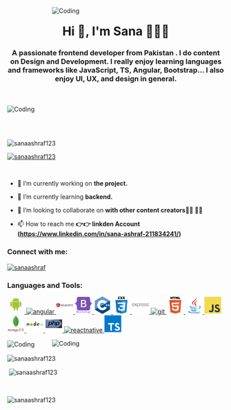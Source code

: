  
 <img align="right" alt="Coding" width="400" src="https://i.pinimg.com/originals/e7/26/c7/e726c74ac081eed50feee1433d12c998.gif">
<h1 align="center">Hi 👋, I'm Sana  👩🏻‍💻 
</h1>
<h3 align="center">A passionate frontend developer from Pakistan . I do content on Design and Development. I really enjoy learning languages and frameworks like JavaScript, TS, Angular, Bootstrap... I also enjoy UI, UX, and design in general.</h3>
 <br><br>
 <img align="center" alt="Coding" width="1100" height="300" src="https://www.wingstechsolutions.com/wp-content/uploads/2022/03/full-stack-development.gif">


<br><br>
<p align="left"> <img src="https://komarev.com/ghpvc/?username=sanaashraf123&label=Profile%20views&color=0e75b6&style=flat" alt="sanaashraf123" /> </p>

<p align="left"> <a href="https://github.com/ryo-ma/github-profile-trophy"><img src="https://github-profile-trophy.vercel.app/?username=sanaashraf123" alt="sanaashraf123" /></a> </p>

<p align="left"> <a href="https://twitter.com/" target="blank"><img src="https://img.shields.io/twitter/follow/?logo=twitter&style=for-the-badge" alt="" /></a> </p>

- 🔭 I’m currently working on **the project.**

- 🌱 I’m currently learning **backend.**

- 👯 I’m looking to collaborate on **with other content creators🤞😎 🤞😎**

- 📫 How to reach me **👉👉 linkden Account (https://www.linkedin.com/in/sana-ashraf-211834241/)**

<h3 align="left">Connect with me:</h3>
<p align="left">
<a href="https://linkedin.com/in/sanaashraf" target="blank"><img align="center" src="https://raw.githubusercontent.com/rahuldkjain/github-profile-readme-generator/master/src/images/icons/Social/linked-in-alt.svg" alt="sanaashraf" height="30" width="40" /></a>
</p>

<h3 align="left">Languages and Tools:</h3>
<p align="left"> <a href="https://developer.android.com" target="_blank" rel="noreferrer"> <img src="https://raw.githubusercontent.com/devicons/devicon/master/icons/android/android-original-wordmark.svg" alt="android" width="40" height="40"/> </a> <a href="https://angular.io" target="_blank" rel="noreferrer"> <img src="https://angular.io/assets/images/logos/angular/angular.svg" alt="angular" width="40" height="40"/> </a> <a href="https://angular.io" target="_blank" rel="noreferrer"> <img src="https://raw.githubusercontent.com/devicons/devicon/master/icons/angularjs/angularjs-original-wordmark.svg" alt="angularjs" width="40" height="40"/> </a> <a href="https://getbootstrap.com" target="_blank" rel="noreferrer"> <img src="https://raw.githubusercontent.com/devicons/devicon/master/icons/bootstrap/bootstrap-plain-wordmark.svg" alt="bootstrap" width="40" height="40"/> </a>
  <a href="https://www.w3schools.com/cpp/" target="_blank" rel="noreferrer"> 
    <img src="https://raw.githubusercontent.com/devicons/devicon/master/icons/cplusplus/cplusplus-original.svg" alt="cplusplus" width="40" height="40"/> </a> <a href="https://www.w3schools.com/css/" target="_blank" rel="noreferrer">
  <img src="https://raw.githubusercontent.com/devicons/devicon/master/icons/css3/css3-original-wordmark.svg" alt="css3" width="40" height="40"/> </a> 
  <a href="https://expressjs.com" target="_blank" rel="noreferrer">
    <img src="https://raw.githubusercontent.com/devicons/devicon/master/icons/express/express-original-wordmark.svg" alt="express" width="40" height="40"/> </a> 
  <a href="https://git-scm.com/" target="_blank" rel="noreferrer">
    <img src="https://www.vectorlogo.zone/logos/git-scm/git-scm-icon.svg" alt="git" width="40" height="40"/> </a>
   <a href="https://www.w3.org/html/" target="_blank" rel="noreferrer"> 
  <img src="https://raw.githubusercontent.com/devicons/devicon/master/icons/html5/html5-original-wordmark.svg" alt="html5" width="40" height="40"/> </a> 
  <a href="https://www.java.com" target="_blank" rel="noreferrer"> <img src="https://raw.githubusercontent.com/devicons/devicon/master/icons/java/java-original.svg" alt="java" width="40" height="40"/> </a>
  <a href="https://developer.mozilla.org/en-US/docs/Web/JavaScript" target="_blank" rel="noreferrer">
    <img src="https://raw.githubusercontent.com/devicons/devicon/master/icons/javascript/javascript-original.svg" alt="javascript" width="40" height="40"/> </a>
  <a href="https://www.mongodb.com/" target="_blank" rel="noreferrer"> <img src="https://raw.githubusercontent.com/devicons/devicon/master/icons/mongodb/mongodb-original-wordmark.svg" alt="mongodb" width="40" height="40"/> </a>
  <a href="https://nodejs.org" target="_blank" rel="noreferrer"> <img src="https://raw.githubusercontent.com/devicons/devicon/master/icons/nodejs/nodejs-original-wordmark.svg" alt="nodejs" width="40" height="40"/> </a>
  </body> <a href="https://www.php.net" target="_blank" rel="noreferrer"> <img src="https://raw.githubusercontent.com/devicons/devicon/master/icons/php/php-original.svg" alt="php" width="40" height="40"/> </a>
 <a href="https://reactnative.dev/" target="_blank" rel="noreferrer"> <img src="https://reactnative.dev/img/header_logo.svg" alt="reactnative" width="40" height="40"/> </a> <a href="https://www.typescriptlang.org/" target="_blank" rel="noreferrer"> <img src="https://raw.githubusercontent.com/devicons/devicon/master/icons/typescript/typescript-original.svg" alt="typescript" width="40" height="40"/> </a> </p>
 
 <img align="center" alt="Coding" width="400" src="https://static.tildacdn.com/tild3239-3035-4530-a638-613065663164/t-002_2.gif"><img align="right" alt="Coding" width="400" border-radius="2px solid black" src="https://www.bluecompass.com/filesimages/News%20and%20Blog/2019/blue-compass-homepage.gif"><br>
<p><img align="center" src="https://github-readme-stats.vercel.app/api/top-langs?username=sanaashraf123&show_icons=true&locale=en&layout=compact" alt="sanaashraf123" /></p>

<p>&nbsp;<img align="center" src="https://github-readme-stats.vercel.app/api?username=sanaashraf123&show_icons=true&locale=en" alt="sanaashraf123" /></p><br>

<p><img align="center" src="https://github-readme-streak-stats.herokuapp.com/?user=sanaashraf123&" alt="sanaashraf123" /></p>

